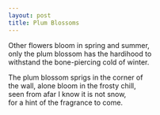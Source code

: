 ```yaml
---
layout: post
title: Plum Blossoms
---
```


Other flowers bloom in spring and summer,   
only the plum blossom has the hardihood to   
withstand the bone-piercing cold of winter.

The plum blossom sprigs in the corner of   
the wall, alone bloom in the frosty chill,   
seen from afar I know it is not snow,   
for a hint of the fragrance to come.
